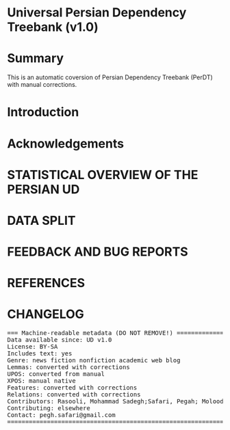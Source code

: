 # Universal Persian Dependency Treebank (v1.0)

# Summary
This is an automatic coversion of Persian Dependency Treebank (PerDT) with manual corrections. 

# Introduction

# Acknowledgements

#

# STATISTICAL OVERVIEW OF THE PERSIAN UD


# DATA SPLIT

# FEEDBACK AND BUG REPORTS



# REFERENCES





# CHANGELOG




<pre>
=== Machine-readable metadata (DO NOT REMOVE!) ================================
Data available since: UD v1.0
License: BY-SA
Includes text: yes
Genre: news fiction nonfiction academic web blog
Lemmas: converted with corrections 
UPOS: converted from manual
XPOS: manual native
Features: converted with corrections
Relations: converted with corrections 
Contributors: Rasooli, Mohammad Sadegh;Safari, Pegah; Moloodi, AmirSaeid; Nourian, Alireza
Contributing: elsewhere
Contact: pegh.safari@gmail.com
===============================================================================
</pre>
